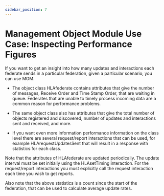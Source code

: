 ```yaml
---
sidebar_position: 7
---
```


# Management Object Module Use Case: Inspecting Performance Figures
If you want to get an insight into how many updates and interactions each federate sends in a particular federation, given a particular scenario, you can use MOM. 

- The object class HLAfederate contains attributes that give the number of messages, Receive Order and Time Stamp Order, that are waiting in queue. Federates that are unable to timely process incoming data are a common reason for performance problems.

- The same object class also has attributes that give the total number of objects registered and discovered, number of updates and interactions sent and received, and more.

- If you want even more information performance information on the class level there are several request/report interactions that can be used, for example HLArequestUpdatesSent that will result in a response with statistics for each class. 

Note that the attributes of HLAfederate are updated periodically. The update interval must be set initially using the HLAsetTiming interaction. For the request/report interactions you must explicitly call the request interaction each time you wish to get reports.

Also note that the above statistics is a count since the start of the federation, that can be used to calculate average update rates.
